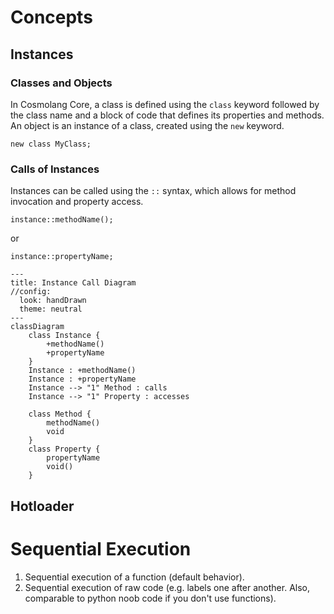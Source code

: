 # Concepts

## Instances

### Classes and Objects

In Cosmolang Core, a class is defined using the `class` keyword followed by the class name and a block of code that defines its properties and methods. An object is an instance of a class, created using the `new` keyword.

```cosmolang
new class MyClass;
```

### Calls of Instances
Instances can be called using the `::` syntax, which allows for method invocation and property access.

```cosmolang
instance::methodName();
```
or
```cosmolang
instance::propertyName;
```

```mermaid
---
title: Instance Call Diagram
//config:
  look: handDrawn
  theme: neutral
---
classDiagram
    class Instance {
        +methodName()
        +propertyName
    }
    Instance : +methodName()
    Instance : +propertyName
    Instance --> "1" Method : calls
    Instance --> "1" Property : accesses
    
    class Method {
        methodName()
        void
    }
    class Property {
        propertyName
        void()
    }
```

## Hotloader


# Sequential Execution

1. Sequential execution of a function (default behavior).
2. Sequential execution of raw code (e.g. labels one after another. Also, comparable to python noob code if you don't use functions).
